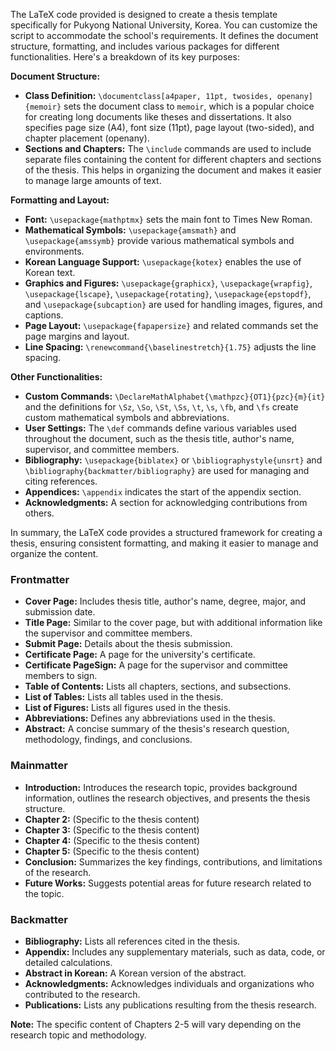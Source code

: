 The LaTeX code provided is designed to create a thesis template specifically for Pukyong National University, Korea. You can customize the script to accommodate the school's requirements. It defines the document structure, formatting, and includes various packages for different functionalities. Here's a breakdown of its key purposes:

**Document Structure:**

* **Class Definition:** `\documentclass[a4paper, 11pt, twosides, openany]{memoir}` sets the document class to `memoir`, which is a popular choice for creating long documents like theses and dissertations. It also specifies page size (A4), font size (11pt), page layout (two-sided), and chapter placement (openany).
* **Sections and Chapters:** The `\include` commands are used to include separate files containing the content for different chapters and sections of the thesis. This helps in organizing the document and makes it easier to manage large amounts of text.

**Formatting and Layout:**

* **Font:** `\usepackage{mathptmx}` sets the main font to Times New Roman.
* **Mathematical Symbols:** `\usepackage{amsmath}` and `\usepackage{amssymb}` provide various mathematical symbols and environments.
* **Korean Language Support:** `\usepackage{kotex}` enables the use of Korean text.
* **Graphics and Figures:** `\usepackage{graphicx}`, `\usepackage{wrapfig}`, `\usepackage{lscape}`, `\usepackage{rotating}`, `\usepackage{epstopdf}`, and `\usepackage{subcaption}` are used for handling images, figures, and captions.
* **Page Layout:** `\usepackage{fapapersize}` and related commands set the page margins and layout.
* **Line Spacing:** `\renewcommand{\baselinestretch}{1.75}` adjusts the line spacing.

**Other Functionalities:**

* **Custom Commands:** `\DeclareMathAlphabet{\mathpzc}{OT1}{pzc}{m}{it}` and the definitions for `\Sz`, `\So`, `\St`, `\Ss`, `\t`, `\s`, `\fb`, and `\fs` create custom mathematical symbols and abbreviations.
* **User Settings:** The `\def` commands define various variables used throughout the document, such as the thesis title, author's name, supervisor, and committee members.
* **Bibliography:** `\usepackage{biblatex}` or `\bibliographystyle{unsrt}` and `\bibliography{backmatter/bibliography}` are used for managing and citing references.
* **Appendices:** `\appendix` indicates the start of the appendix section.
* **Acknowledgments:** A section for acknowledging contributions from others.

In summary, the LaTeX code provides a structured framework for creating a thesis, ensuring consistent formatting, and making it easier to manage and organize the content.


### Frontmatter
* **Cover Page:** Includes thesis title, author's name, degree, major, and submission date.
* **Title Page:** Similar to the cover page, but with additional information like the supervisor and committee members.
* **Submit Page:** Details about the thesis submission.
* **Certificate Page:**  A page for the university's certificate.
* **Certificate PageSign:**  A page for the supervisor and committee members to sign.
* **Table of Contents:** Lists all chapters, sections, and subsections.
* **List of Tables:** Lists all tables used in the thesis.
* **List of Figures:** Lists all figures used in the thesis.
* **Abbreviations:** Defines any abbreviations used in the thesis.
* **Abstract:** A concise summary of the thesis's research question, methodology, findings, and conclusions.

### Mainmatter
* **Introduction:** Introduces the research topic, provides background information, outlines the research objectives, and presents the thesis structure.
* **Chapter 2:** (Specific to the thesis content)
* **Chapter 3:** (Specific to the thesis content)
* **Chapter 4:** (Specific to the thesis content)
* **Chapter 5:** (Specific to the thesis content)
* **Conclusion:** Summarizes the key findings, contributions, and limitations of the research.
* **Future Works:** Suggests potential areas for future research related to the topic.

### Backmatter
* **Bibliography:** Lists all references cited in the thesis.
* **Appendix:** Includes any supplementary materials, such as data, code, or detailed calculations.
* **Abstract in Korean:** A Korean version of the abstract.
* **Acknowledgments:** Acknowledges individuals and organizations who contributed to the research.
* **Publications:** Lists any publications resulting from the thesis research.

**Note:** The specific content of Chapters 2-5 will vary depending on the research topic and methodology.


